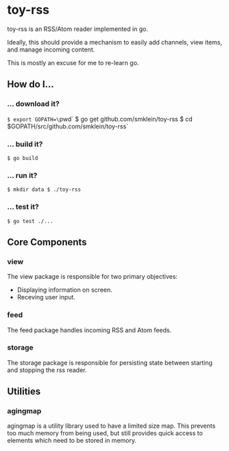 # toy-rss

toy-rss is an RSS/Atom reader implemented in go.

Ideally, this should provide a mechanism to easily add channels,
view items, and manage incoming content.

This is mostly an excuse for me to re-learn go.

## How do I...

### ... download it?

`$ export GOPATH=\`pwd\`
$ go get github.com/smklein/toy-rss
$ cd $GOPATH/src/github.com/smklein/toy-rss`

### ... build it?

`$ go build`

### ... run it?

`$ mkdir data
$ ./toy-rss`

### ... test it?

`$ go test ./...`

## Core Components

### view

The view package is responsible for two primary objectives:
  - Displaying information on screen.
  - Receving user input.

### feed

The feed package handles incoming RSS and Atom feeds.

### storage

The storage package is responsible for persisting state between starting and
stopping the rss reader.

## Utilities

### agingmap

agingmap is a utility library used to have a limited size map. This prevents
too much memory from being used, but still provides quick access to elements
which need to be stored in memory.
